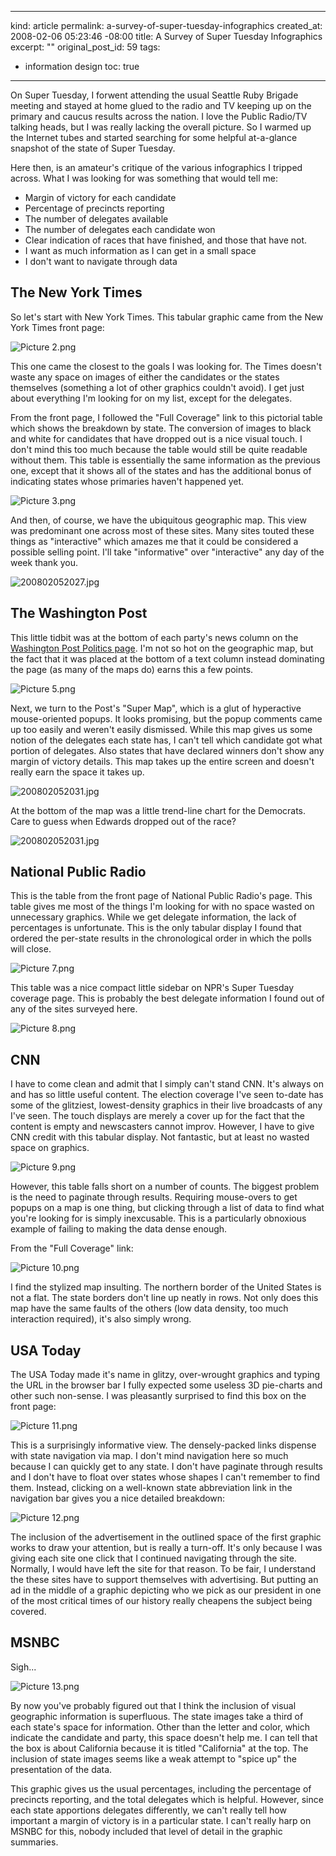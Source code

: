 ----- 
kind: article
permalink: a-survey-of-super-tuesday-infographics
created_at: 2008-02-06 05:23:46 -08:00
title: A Survey of Super Tuesday Infographics
excerpt: ""
original_post_id: 59
tags: 
- information design
toc: true
-----
On Super Tuesday, I forwent attending the usual Seattle Ruby Brigade meeting and stayed at home glued to the radio and TV keeping up on the primary and caucus results across the nation. I love the Public Radio/TV talking heads, but I was really lacking the overall picture. So I warmed up the Internet tubes and started searching for some helpful at-a-glance snapshot of the state of Super Tuesday.

Here then, is an amateur's critique of the various infographics I tripped across. What I was looking for was something that would tell me:

  *  Margin of victory for each candidate
  *  Percentage of precincts reporting
  *  The number of delegates available
  *  The number of delegates each candidate won
  *  Clear indication of races that have finished, and those that have not.
  *  I want as much information as I can get in a small space
  *  I don't want to navigate through data

## The New York Times

So let's start with New York Times. This tabular graphic came from the New York Times front page:

![Picture 2.png](/images/2008/02/picture-2.png)

This one came the closest to the goals I was looking for. The Times doesn't waste any space on images of either the candidates or the states themselves (something a lot of other graphics couldn't avoid). I get just about everything I'm looking for on my list, except for the delegates.

From the front page, I followed the "Full Coverage" link to this pictorial table which shows the breakdown by state. The conversion of images to black and white for candidates that have dropped out is a nice visual touch. I don't mind this too much because the table would still be quite readable without them. This table is essentially the same information as the previous one, except that it shows all of the states and has the additional bonus of indicating states whose primaries haven't happened yet.

![Picture 3.png](/images/2008/02/picture-3.png)

And then, of course, we have the ubiquitous geographic map. This view was predominant one across most of these sites. Many sites touted these things as "interactive" which amazes me that it could be considered a possible selling point. I'll take "informative" over "interactive" any day of the week thank you.

![200802052027.jpg](/images/2008/02/200802052027.jpg)
## The Washington Post

This little tidbit was at the bottom of each party's news column on the [Washington Post Politics page](http://www.washingtonpost.com/wp-dyn/content/politics/index.html). I'm not so hot on the geographic map, but the fact that it was placed at the bottom of a text column instead dominating the page (as many of the maps do) earns this a few points.

![Picture 5.png](/images/2008/02/picture-5.png)

Next, we turn to the Post's "Super Map", which is a glut of hyperactive mouse-oriented popups. It looks promising, but the popup comments came up too easily and weren't easily dismissed. While this map gives us some notion of the delegates each state has, I can't tell which candidate got what portion of delegates. Also states that have declared winners don't show any margin of victory details. This map takes up the entire screen and doesn't really earn the space it takes up.

![200802052031.jpg](/images/2008/02/200802052031.jpg)

At the bottom of the map was a little trend-line chart for the Democrats. Care to guess when Edwards dropped out of the race?

![200802052031.jpg](/images/2008/02/2008020520311.jpg)
## National Public Radio

This is the table from the front page of National Public Radio's page. This table gives me most of the things I'm looking for with no space wasted on unnecessary graphics. While we get delegate information, the lack of percentages is unfortunate. This is the only tabular display I found that ordered the per-state results in the chronological order in which the polls will close.

![Picture 7.png](/images/2008/02/picture-7.png)

This table was a nice compact little sidebar on NPR's Super Tuesday coverage page. This is probably the best delegate information I found out of any of the sites surveyed here.

![Picture 8.png](/images/2008/02/picture-8.png)

## CNN

I have to come clean and admit that I simply can't stand CNN. It's always on and has so little useful content. The election coverage I've seen to-date has some of the glitziest, lowest-density graphics in their live broadcasts of any I've seen. The touch displays are merely a cover up for the fact that the content is empty and newscasters cannot improv. However, I have to give CNN credit with this tabular display. Not fantastic, but at least no wasted space on graphics.

![Picture 9.png](/images/2008/02/picture-9.png)

However, this table falls short on a number of counts. The biggest problem is the need to paginate through results. Requiring mouse-overs to get popups on a map is one thing, but clicking through a list of data to find what you're looking for is simply inexcusable. This is a particularly obnoxious example of failing to making the data dense enough.

From the "Full Coverage" link:

![Picture 10.png](/images/2008/02/picture-10.png)

I find the stylized map insulting. The northern border of the United States is not a flat. The state borders don't line up neatly in rows. Not only does this map have the same faults of the others (low data density, too much interaction required), it's also simply wrong.
## USA Today

The USA Today made it's name in glitzy, over-wrought graphics and typing the URL in the browser bar I fully expected some useless 3D pie-charts and other such non-sense. I was pleasantly surprised to find this box on the front page:

![Picture 11.png](/images/2008/02/picture-11.png)

This is a surprisingly informative view. The densely-packed links dispense with state navigation via map. I don't mind navigation here so much because I can quickly get to any state. I don't have paginate through results and I don't have to float over states whose shapes I can't remember to find them. Instead, clicking on a well-known state abbreviation link in the navigation bar gives you a nice detailed breakdown:

![Picture 12.png](/images/2008/02/picture-12.png)

The inclusion of the advertisement in the outlined space of the first graphic works to draw your attention, but is really a turn-off. It's only because I was giving each site one click that I continued navigating through the site. Normally, I would have left the site for that reason. To be fair, I understand the these sites have to support themselves with advertising. But putting an ad in the middle of a graphic depicting who we pick as our president in one of the most critical times of our history really cheapens the subject being covered.
## MSNBC

Sigh...

![Picture 13.png](/images/2008/02/picture-13.png)

By now you've probably figured out that I think the inclusion of visual geographic information is superfluous. The state images take a third of each state's space for information. Other than the letter and color, which indicate the candidate and party, this space doesn't help me. I can tell that the box is about California because it is titled "California" at the top. The inclusion of state images seems like a weak attempt to "spice up" the presentation of the data.

This graphic gives us the usual percentages, including the percentage of precincts reporting, and the total delegates which is helpful. However, since each state apportions delegates differently, we can't really tell how important a margin of victory is in a particular state. I can't really harp on MSNBC for this, nobody included that level of detail in the graphic summaries.
